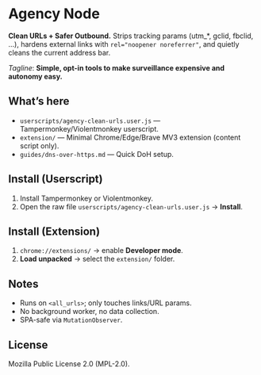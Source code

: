 # Agency Node

**Clean URLs + Safer Outbound.** Strips tracking params (utm_*, gclid, fbclid, …), hardens external links with `rel="noopener noreferrer"`, and quietly cleans the current address bar.

_Tagline_: **Simple, opt-in tools to make surveillance expensive and autonomy easy.**

## What’s here
- `userscripts/agency-clean-urls.user.js` — Tampermonkey/Violentmonkey userscript.
- `extension/` — Minimal Chrome/Edge/Brave MV3 extension (content script only).
- `guides/dns-over-https.md` — Quick DoH setup.

## Install (Userscript)
1. Install Tampermonkey or Violentmonkey.
2. Open the raw file `userscripts/agency-clean-urls.user.js` → **Install**.

## Install (Extension)
1. `chrome://extensions/` → enable **Developer mode**.
2. **Load unpacked** → select the `extension/` folder.

## Notes
- Runs on `<all_urls>`; only touches links/URL params.
- No background worker, no data collection.
- SPA-safe via `MutationObserver`.

## License
Mozilla Public License 2.0 (MPL-2.0).
